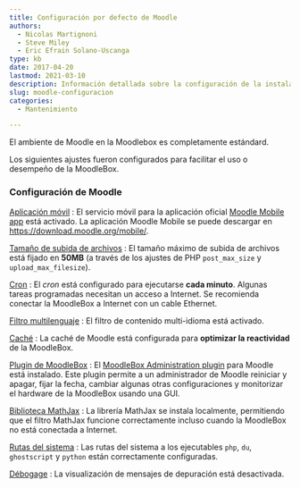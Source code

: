 ```yaml
---
title: Configuración por defecto de Moodle
authors:
  - Nicolas Martignoni
  - Steve Miley
  - Eric Efrain Solano-Uscanga
type: kb
date: 2017-04-20
lastmod: 2021-03-10
description: Información detallada sobre la configuración de la instalación de MoodleBox Moodle
slug: moodle-configuracion
categories:
  - Mantenimiento

---
```

El ambiente de Moodle en la Moodlebox es completamente estándard.

Los siguientes ajustes fueron configurados para facilitar el uso o desempeño de la MoodleBox.

### Configuración de Moodle

[Aplicación móvil](http://moodlebox.home/admin/category.php?category=mobileapp)
:   El servicio móvil para la aplicación oficial [Moodle Mobile app][1] está activado. La aplicación Moodle Mobile se puede descargar en https://download.moodle.org/mobile/.

[Tamaño de subida de archivos](http://moodlebox.home/admin/settings.php?section=sitepolicies#admin-maxbytes)
:   El tamaño máximo de subida de archivos está fijado en __50MB__ (a través de los ajustes de PHP `post_max_size` y `upload_max_filesize`).

[Cron](http://moodlebox.home/admin/tool/task/scheduledtasks.php)
:   El _cron_ está configurado para ejecutarse __cada minuto__. Algunas tareas programadas necesitan un acceso a Internet. Se recomienda conectar la MoodleBox a Internet con un cable Ethernet.

[Filtro multilenguaje](http://moodlebox.home/admin/settings.php?section=filtersettingmultilang)
:   El filtro de contenido multi-idioma está activado.

[Caché](http://moodlebox.home/cache/admin.php)
:   La caché de Moodle está configurada para __optimizar la reactividad__ de la MoodleBox.

[Plugin de MoodleBox](http://moodlebox.home/admin/category.php?category=moodlebox)
:   El [MoodleBox Administration plugin][2] para Moodle está instalado. Este plugin permite a un administrador de Moodle reiniciar y apagar, fijar la fecha, cambiar algunas otras configuraciones y monitorizar el hardware de la MoodleBox usando una GUI.

[Biblioteca MathJax](http://moodlebox.home/admin/settings.php?section=filtersettingmathjaxloader)
:   La librería MathJax se instala localmente, permitiendo que el filtro MathJax funcione correctamente incluso cuando la MoodleBox no está conectada a Internet.

[Rutas del sistema](http://moodlebox.home/admin/settings.php?section=systempaths)
:   Las rutas del sistema a los ejecutables `php`, `du`, `ghostscript` y `python` están correctamente configuradas.

[Débogage](http://moodlebox.home/admin/settings.php?section=debugging)
:   La visualización de mensajes de depuración está desactivada.

 [1]: https://download.moodle.org/mobile/
 [2]: https://moodle.org/plugins/tool_moodlebox
